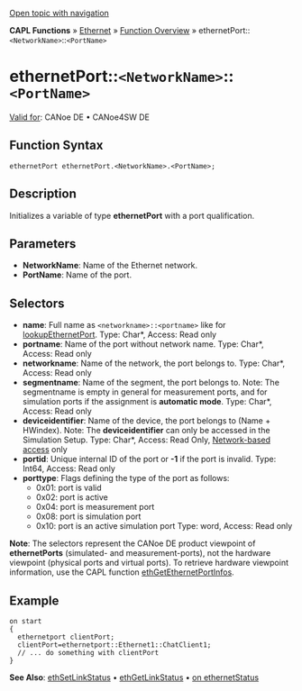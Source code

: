 [Open topic with navigation](../../../../../CANoeDEFamily.htm#Topics/CAPLFunctions/IP/Objects/CAPLfunctionEthernetPort.md)

**CAPL Functions** » [Ethernet](../CAPLEthernetStartPage.md) » [Function Overview](../CAPLfunctionsIPOverview.md) » ethernetPort::`<NetworkName>`::`<PortName>`

# ethernetPort::`<NetworkName>`::`<PortName>`

[Valid for](../../../Shared/FeatureAvailability.md): CANoe DE • CANoe4SW DE

## Function Syntax

```
ethernetPort ethernetPort.<NetworkName>.<PortName>;
```

## Description

Initializes a variable of type **ethernetPort** with a port qualification.

## Parameters

- **NetworkName**: Name of the Ethernet network.
- **PortName**: Name of the port.

## Selectors

- **name**: Full name as `<networkname>::<portname>` like for [lookupEthernetPort](../Functions/CAPLfunctionLookupEthernetPort.md). Type: Char*, Access: Read only
- **portname**: Name of the port without network name. Type: Char*, Access: Read only
- **networkname**: Name of the network, the port belongs to. Type: Char*, Access: Read only
- **segmentname**: Name of the segment, the port belongs to. Note: The segmentname is empty in general for measurement ports, and for simulation ports if the assignment is **automatic mode**. Type: Char*, Access: Read only
- **deviceidentifier**: Name of the device, the port belongs to (Name + HWindex). Note: The **deviceidentifier** can only be accessed in the Simulation Setup. Type: Char*, Access: Read Only, [Network-based access](../../../CANoeCANalyzer/Ethernet/EthernetPortBasedNetworkAccess.md) only
- **portid**: Unique internal ID of the port or **-1** if the port is invalid. Type: Int64, Access: Read only
- **porttype**: Flags defining the type of the port as follows:
  - 0x01: port is valid
  - 0x02: port is active
  - 0x04: port is measurement port
  - 0x08: port is simulation port
  - 0x10: port is an active simulation port
  Type: word, Access: Read only

**Note**: The selectors represent the CANoe DE product viewpoint of **ethernetPorts** (simulated- and measurement-ports), not the hardware viewpoint (physical ports and virtual ports). To retrieve hardware viewpoint information, use the CAPL function [ethGetEthernetPortInfos](../Functions/CAPLfunctionEthGetEthernetPortInfos.md).

## Example

```plaintext
on start
{
  ethernetport clientPort;
  clientPort=ethernetport::Ethernet1::ChatClient1;
  // ... do something with clientPort
}
```

**See Also**: [ethSetLinkStatus](../Functions/CAPLfunctionEthSetLinkStatus.md) • [ethGetLinkStatus](../Functions/CAPLfunctionEthGetLinkStatus.md) • [on ethernetStatus](../EventProcedures/CAPLfunctionOnEthernetStatus.md)
